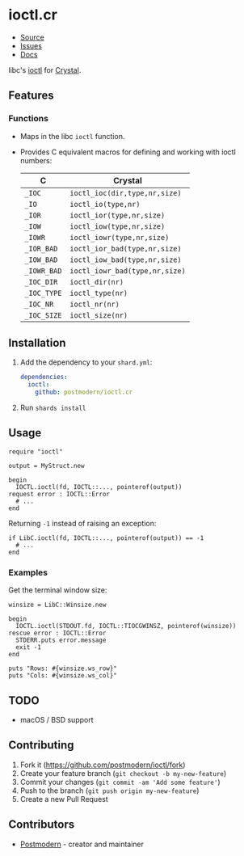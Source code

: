 # ioctl.cr

* [Source](https://github.com/postmodern/ioctl.cr)
* [Issues](https://github.com/postmodern/ioctl.cr/issues)
* [Docs](https://postmodern.github.io/docs/ioctrl.cr/index.html)

libc's [ioctl] for [Crystal][crystal].

## Features

### Functions

* Maps in the libc `ioctl` function.
* Provides C equivalent macros for defining and working with ioctl numbers:

  | C           | Crystal                       |
  |-------------|-------------------------------|
  | `_IOC`      | `ioctl_ioc(dir,type,nr,size)` |
  | `_IO`       | `ioctl_io(type,nr)`           |
  | `_IOR`      | `ioctl_ior(type,nr,size)`     |
  | `_IOW`      | `ioctl_iow(type,nr,size)`     |
  | `_IOWR`     | `ioctl_iowr(type,nr,size)`    |
  | `_IOR_BAD`  | `ioctl_ior_bad(type,nr,size)` |
  | `_IOW_BAD`  | `ioctl_iow_bad(type,nr,size)` |
  | `_IOWR_BAD` | `ioctl_iowr_bad(type,nr,size)`|
  | `_IOC_DIR`  | `ioctl_dir(nr)`               |
  | `_IOC_TYPE` | `ioctl_type(nr)`              |
  | `_IOC_NR`   | `ioctl_nr(nr)`                |
  | `_IOC_SIZE` | `ioctl_size(nr)`              |

## Installation

1. Add the dependency to your `shard.yml`:

   ```yaml
   dependencies:
     ioctl:
       github: postmodern/ioctl.cr
   ```

2. Run `shards install`

## Usage

```crystal
require "ioctl"

output = MyStruct.new

begin
  IOCTL.ioctl(fd, IOCTL::..., pointerof(output))
request error : IOCTL::Error
  # ...
end
```

Returning `-1` instead of raising an exception:

```crystal
if LibC.ioctl(fd, IOCTL::..., pointerof(output)) == -1
  # ...
end
```

### Examples

Get the terminal window size:

```crystal
winsize = LibC::Winsize.new

begin
  IOCTL.ioctl(STDOUT.fd, IOCTL::TIOCGWINSZ, pointerof(winsize))
rescue error : IOCTL::Error
  STDERR.puts error.message
  exit -1
end

puts "Rows: #{winsize.ws_row}"
puts "Cols: #{winsize.ws_col}"
```

## TODO

* macOS / BSD support

## Contributing

1. Fork it (<https://github.com/postmodern/ioctl/fork>)
2. Create your feature branch (`git checkout -b my-new-feature`)
3. Commit your changes (`git commit -am 'Add some feature'`)
4. Push to the branch (`git push origin my-new-feature`)
5. Create a new Pull Request

## Contributors

- [Postmodern](https://github.com/postmodern) - creator and maintainer

[ioctl]: http://man7.org/linux/man-pages/man2/ioctl.2.html
[crystal]: https://crystal-lang.org/
